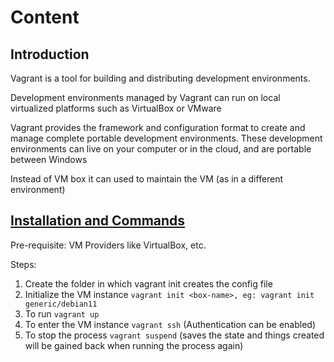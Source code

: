 # Content



## Introduction
  Vagrant is a tool for building and distributing development environments.

Development environments managed by Vagrant can run on local virtualized platforms such as VirtualBox or VMware

Vagrant provides the framework and configuration format to create and manage complete portable development environments. These development environments can live on your computer or in the cloud, and are portable between Windows

Instead of VM box it can used to maintain the VM (as in a different environment)

## [Installation and Commands](https://developer.hashicorp.com/vagrant/tutorials/getting-started/getting-started-install)
Pre-requisite: VM Providers like VirtualBox, etc.

Steps:
1. Create the folder in which vagrant init creates the config file 
2. Initialize the VM instance `vagrant init <box-name>, eg: vagrant init generic/debian11`
3. To run `vagrant up`
4. To enter the VM instance `vagrant ssh` (Authentication can be enabled)
5. To stop the process `vagrant suspend` (saves the state and things created will be gained back when running the process again)

